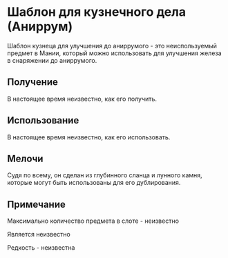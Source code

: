 # Шаблон для кузнечного дела (Аниррум)

Шаблон кузнеца для улучшения до аниррумого - это неиспользуемый предмет в Мании, который можно использовать для улучшения железа в снаряжении до аниррумого.

## Получение

В настоящее время неизвестно, как его получить.

## Использование

В настоящее время неизвестно, как его использовать.

## Мелочи

Судя по всему, он сделан из глубинного сланца и лунного камня, которые могут быть использованы для его дублирования.

## Примечание&#x20;

Максимально количество предмета в слоте - неизвестно

Является неизвестно

Редкость - неизвестна
